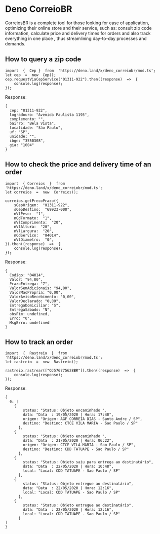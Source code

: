 # Deno CorreioBR
CorreiosBR is a complete tool for those looking for ease of application, optimizing their online store and their service, such as: consult zip code information, calculate price and delivery times for orders and also track everything in one place , thus streamlining day-to-day processes and demands.

## How to query a zip code

    import  {  Cep }  from  'https://deno.land/x/deno_correiobr/mod.ts';
    let cep  =  new  Cep();
    cep.requestViaCepService("01311-922").then((response)  =>  {
    	console.log(response);
    });
Response:

    {
      cep: "01311-922",
      logradouro: "Avenida Paulista 1195",
      complemento: "",
      bairro: "Bela Vista",
      localidade: "São Paulo",
      uf: "SP",
      unidade: "",
      ibge: "3550308",
      gia: "1004"
    }

## How to check the price and delivery time of an order

    import  { Correios  }  from  'https://deno.land/x/deno_correiobr/mod.ts';
    let correios  =  new  Correios();
    
    correios.getPrecoPrazo({
	    sCepOrigem:  "01311-922",
	    sCepDestino:  "69923-000",
	    nVlPeso:  "1",
	    nCdFormato:  "1",
	    nVlComprimento:  "20",
	    nVlAltura:  "20",
	    nVlLargura:  "20",
	    nCdServico:  "04014",
	    nVlDiametro:  "0",
    }).then((response)  =>  {
	    console.log(response);
    });
Response:

    {
      Codigo: "04014",
      Valor: "94,80",
      PrazoEntrega: "7",
      ValorSemAdicionais: "94,80",
      ValorMaoPropria: "0,00",
      ValorAvisoRecebimento: "0,00",
      ValorDeclarado: "0,00",
      EntregaDomiciliar: "S",
      EntregaSabado: "N",
      obsFim: undefined,
      Erro: "0",
      MsgErro: undefined
    }

## How to track an order

    import  {  Rastreio  }  from  'https://deno.land/x/deno_correiobr/mod.ts';
    let rastreio  =  new  Rastreio();

    rastreio.rastrear(["OJ576775628BR"]).then((response)  =>  {
	    console.log(response);
    });
Response:

    {
      0: [
        {
            status: "Status: Objeto encaminhado ",
            data: "Data  : 19/05/2020 | Hora: 17:40",
            origem: "Origem: AGF CORREIA DIAS - Santo Andre / SP",
            destino: "Destino: CTCE VILA MARIA - Sao Paulo / SP"
          },
        {
            status: "Status: Objeto encaminhado ",
            data: "Data  : 21/05/2020 | Hora: 06:22",
            origem: "Origem: CTCE VILA MARIA - Sao Paulo / SP",
            destino: "Destino: CDD TATUAPE - Sao Paulo / SP"
          },
        {
            status: "Status: Objeto saiu para entrega ao destinatário",
            data: "Data  : 22/05/2020 | Hora: 10:48",
            local: "Local: CDD TATUAPE - Sao Paulo / SP"
          },
        {
            status: "Status: Objeto entregue ao destinatário",
            data: "Data  : 22/05/2020 | Hora: 12:16",
            local: "Local: CDD TATUAPE - Sao Paulo / SP"
          },
        {
            status: "Status: Objeto entregue ao destinatário",
            data: "Data  : 22/05/2020 | Hora: 12:16",
            local: "Local: CDD TATUAPE - Sao Paulo / SP"
          }
    ]
    }
